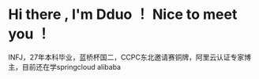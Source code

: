 # Hi there , I'm Dduo ！ Nice to meet you ！

INFJ，27年本科毕业，蓝桥杯国二，CCPC东北邀请赛铜牌，阿里云认证专家博主，目前还在学springcloud alibaba
